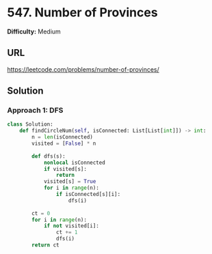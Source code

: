 # 547. Number of Provinces
**Difficulty:** Medium

## URL

https://leetcode.com/problems/number-of-provinces/

## Solution

### Approach 1: DFS

```python
class Solution:
    def findCircleNum(self, isConnected: List[List[int]]) -> int:
        n = len(isConnected)
        visited = [False] * n
        
        def dfs(s):
            nonlocal isConnected
            if visited[s]:
                return
            visited[s] = True
            for i in range(n):
                if isConnected[s][i]:
                    dfs(i)
                    
        ct = 0
        for i in range(n):
            if not visited[i]:
                ct += 1
                dfs(i)
        return ct
```

